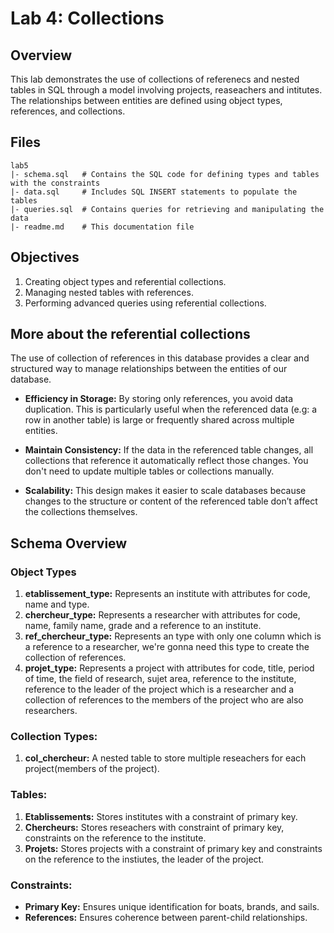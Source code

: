 # Lab 4: Collections

## Overview
This lab demonstrates the use of collections of referenecs and nested tables in SQL through a model involving projects, reaseachers and intitutes. The relationships between entities are defined using object types, references, and collections.

## Files

```
lab5
|- schema.sql   # Contains the SQL code for defining types and tables with the constraints
|- data.sql     # Includes SQL INSERT statements to populate the tables
|- queries.sql  # Contains queries for retrieving and manipulating the data
|- readme.md    # This documentation file
```

## Objectives
1. Creating object types and referential collections.
2. Managing nested tables with references.
3. Performing advanced queries using referential collections.

## More about the referential collections
The use of collection of references in this database provides a clear and structured way to manage relationships between the entities of our database.

- **Efficiency in Storage:** By storing only references, you avoid data duplication. This is particularly useful when the referenced data (e.g: a row in another table) is large or frequently shared across multiple entities.

- **Maintain Consistency:** If the data in the referenced table changes, all collections that reference it automatically reflect those changes. You don't need to update multiple tables or collections manually.

- **Scalability:** This design makes it easier to scale databases because changes to the structure or content of the referenced table don’t affect the collections themselves.


## Schema Overview

### Object Types

1. **etablissement_type:** Represents an institute with attributes for code, name and type.
2. **chercheur_type:** Represents a researcher with attributes for code, name, family name, grade and a reference to an institute.
3. **ref_chercheur_type:** Represents an type with only one column which is a reference to a researcher, we're gonna need this type to create the collection of references.
4. **projet_type:** Represents a project with attributes for code, title, period of time, the field of research, sujet area, reference to the institute, reference to the leader of the project which is a researcher and a collection of references to the members of the project who are also researchers.

### Collection Types:

1. **col_chercheur:** A nested table to store multiple reseachers for each project(members of the project).

### Tables:

1. **Etablissements:** Stores institutes with a constraint of primary key.
2. **Chercheurs:** Stores reseachers with constraint of primary key, constraints on the reference to the institute.
3. **Projets:** Stores projects with a constraint of primary key and constraints on the reference to the instiutes, the leader of the project. 

### Constraints:

- **Primary Key:** Ensures unique identification for boats, brands, and sails.
- **References:** Ensures coherence between parent-child relationships.